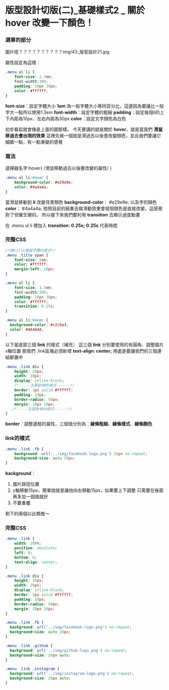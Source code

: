 # 版型設計切版(二)_基礎樣式2 _ 關於 hover 改變一下顏色！

### 選單的部分
圖片呢？？？？？？？？？？img/43_版型設計21.jpg

屬性設定為這樣：
```css
.menu ul li {
    font-size: 1.3em;
    font-width:300;
    padding: 10px 30px;
    color: #ffffff;
}
```

**font-size**：設定字體大小 **1em** 為一般字體大小等同百分比，這邊因為要讓比一般字大一點所以使用1.3em
**font-width**：設定字體的粗細
**padding**：設定每個li的上下內距為10px、左右內距為30px
**color**：設定文字顏色為白色

初步看起就會像是上面的圖那樣。
今天要講的就是關於 **hover**，就是當我們 **滑鼠移過去會出現的效果**
這裡先做一個就是滑過去以後會改變顏色，並且我們要讓它細緻一點，有一點漸變的感覺

### 寫法
選擇器名字:hover{
/滑鼠移動過去以後要改變的屬性/
}
```css
.menu ul li:hover {
    background-color: #e29e9e;
    color: #4a4a4a;
}
```

當滑鼠移動到 **li** 改變背景顏色 **background-color**： #e29e9e; 以及字的顏色 **color**： #4a4a4a;
依照目前的結果去做滑動效果會發現顏色是直接改變，這感覺對了但蠻生硬的。
所以接下來我們要利用 **transition** 去顯示過度動畫

在 .menu ul li 裡加入 **transition: 0.25s;**
**0.25s** 代表時間

### 完整CSS
```css
/*補title裡面字體的樣式*/
.menu .title span {
    font-size: 2em;
    color: #ffffff;
    margin-left: 20px;
}

.menu ul li {
    font-size: 1.3em;
    font-width:300;
    padding: 10px 30px;
    color: #ffffff;
    transition: 0.25s;
}

.menu ul li:hover {
  background-color: #c2c9a3;
  color: #4A4A4A;
}
```

以下是底部三個 **link** 的樣式（補充）
這三個 **link** 分別要使用的有圓角、調整圖片x軸位置
那我們 .link區塊必須新增 **text-align: center;** 用處是要讓我們的三個連結都置中
```css
.menu .link div {
    height: 20px;
    width: 20px;
    display: inline-block;
    /*-----主要新增的樣式------*/
    border: 1px solid #ffffff;
    padding: 10px;
    border-radius: 50px;
    margin: 10px 10px;
   /*-----主要新增的樣式------*/
}
```

**border**：調整邊框的屬性，三個值分別為：**線條粗細**、**線條樣式**、**線條顏色**


### link的樣式
```css
.menu .link .fb {
    background: url('../img/facebook-logo.png') 15px no-repeat;
    background-size: auto 20px;
}
```

**background**：
1. 圖片路徑位置
2. y軸移動15px，簡單說就是讓他向右移動15px，如果要上下調整 只需要在後面再多加一個值就好
3. 不要重覆

剩下的兩個以此類推～

### 完整CSS
```css
.menu .link {
    width: 100%;
    position: absolute;
    left: 0;
    bottom: 0;
    text-align: center;
}

.menu .link div {
    height: 20px;
    width: 20px;
    display: inline-block;
    border: 1px solid #ffffff;
    padding: 10px;
    border-radius: 50px;
    margin: 10px 10px;
}

.menu .link .fb {
  background: url('../img/facebook-logo.png') no-repeat;
  background-size: auto 20px;
}

.menu .link .github {
  background: url('../img/github-logo.png') no-repeat;
  background-size: 20px auto;
}

.menu .link .instagram {
  background: url('../img/instagram-logo.png') no-repeat;
  background-size: 20px auto;
}
```



